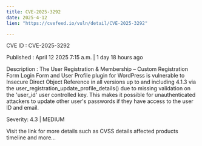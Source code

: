 ```yaml
---
title: CVE-2025-3292
date: 2025-4-12
lien: "https://cvefeed.io/vuln/detail/CVE-2025-3292"

---
```


CVE ID : CVE-2025-3292

Published :  April 12
2025
7:15 a.m. | 1 day
18 hours ago

Description : The User Registration & Membership – Custom Registration Form
Login Form
and User Profile plugin for WordPress is vulnerable to Insecure Direct Object Reference in all versions up to
and including
4.1.3 via the user_registration_update_profile_details() due to missing validation on the 'user_id' user controlled key. This makes it possible for unauthenticated attackers to update other user's passwords
if they have access to the user ID and email.

Severity: 4.3 | MEDIUM

Visit the link for more details
such as CVSS details
affected products
timeline
and more...
